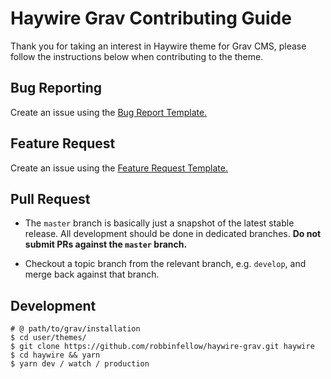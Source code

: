 # Haywire Grav Contributing Guide

Thank you for taking an interest in Haywire theme for Grav CMS, please follow the instructions below when contributing to the theme.

## Bug Reporting

Create an issue using the [Bug Report Template.](https://github.com/robbinfellow/haywire-grav/issues/new?template=Bug_Report.md)

## Feature Request

Create an issue using the [Feature Request Template.](https://github.com/robbinfellow/haywire-grav/issues/new?template=Feature_Request.md)

## Pull Request

- The `master` branch is basically just a snapshot of the latest stable release. All development should be done in dedicated branches. **Do not submit PRs against the `master` branch.**

- Checkout a topic branch from the relevant branch, e.g. `develop`, and merge back against that branch.

## Development

```shell
# @ path/to/grav/installation
$ cd user/themes/
$ git clone https://github.com/robbinfellow/haywire-grav.git haywire
$ cd haywire && yarn
$ yarn dev / watch / production
```
